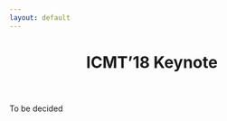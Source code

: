 ```yaml
---
layout: default
---
```


<header class="entry-header">		
   <h1 class="entry-title">ICMT’18 Keynote</h1>
</header><!-- .entry-header -->

<div class="entry-content">
To be decided
</div>
